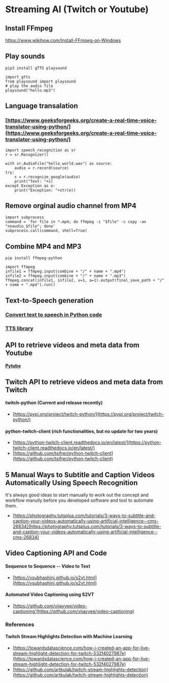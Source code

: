 # Streaming AI (Twitch or Youtube)

## Install FFmpeg
https://www.wikihow.com/Install-FFmpeg-on-Windows

## Play sounds
```
pip3 install gTTS playsound

import gtts
from playsound import playsound
# play the audio file
playsound("hello.mp3")
```

## Language transalation
### [https://www.geeksforgeeks.org/create-a-real-time-voice-translator-using-python/](https://www.geeksforgeeks.org/create-a-real-time-voice-translator-using-python/)
```
import speech_recognition as sr
r = sr.Recognizer()

with sr.AudioFile("hello_world.wav") as source:
    audio = r.record(source)
try:
    s = r.recognize_google(audio)
    print("Text: "+s)
except Exception as e:
    print("Exception: "+str(e))
```


## Remove orginal audio channel from MP4
```
import subprocess
command = 'for file in *.mp4; do ffmpeg -i "$file" -c copy -an "noaudio_$file"; done'
subprocess.call(command, shell=True)
```

## Combine MP4 and MP3
```
pip install ffmpeg-python

import ffmpeg
infile1 = ffmpeg.input(combine + "/" + name + ".mp4")
infile2 = ffmpeg.input(combine + "/" + name + ".mp3")
ffmpeg.concat(infile1, infile2, v=1, a=1).output(final_save_path + "/" + name + ".mp4").run()
```

## Text-to-Speech generation
### [Convert text to speech in Python code](https://www.thepythoncode.com/article/convert-text-to-speech-in-python)
### [TTS library](https://github.com/coqui-ai/TTS)

## API to retrieve videos and meta data from Youtube 
#### [Pytube](https://pytube.io/)


## Twitch API to retrieve videos and meta data from Twitch 
#### twitch-python (Current and release recently)
* [https://pypi.org/project/twitch-python/](https://pypi.org/project/twitch-python/)
#### python-twitch-client (rich functionalities, but no update for two years) 
* [https://python-twitch-client.readthedocs.io/en/latest/](https://python-twitch-client.readthedocs.io/en/latest/)
* [https://github.com/tsifrer/python-twitch-client](https://github.com/tsifrer/python-twitch-client)


## 5 Manual Ways to Subtitle and Caption Videos Automatically Using Speech Recognition
It's always good ideas to start manually to work out the concept and workflow manully before you developed software and tool to automate them. 
* [https://photography.tutsplus.com/tutorials/3-ways-to-subtitle-and-caption-your-videos-automatically-using-artificial-intelligence--cms-26834](https://photography.tutsplus.com/tutorials/3-ways-to-subtitle-and-caption-your-videos-automatically-using-artificial-intelligence--cms-26834)

## Video Captioning API and Code 
####  Sequence to Sequence -- Video to Text
* [https://vsubhashini.github.io/s2vt.html](https://vsubhashini.github.io/s2vt.html)
####  Automated Video Captioning using S2VT
* [https://github.com/vijayvee/video-captioning'(https://github.com/vijayvee/video-captioning)

### References
#### Twitch Stream Highlights Detection with Machine Learning
* [https://towardsdatascience.com/how-i-created-an-app-for-live-stream-highlight-detection-for-twitch-532f4027987e](https://towardsdatascience.com/how-i-created-an-app-for-live-stream-highlight-detection-for-twitch-532f4027987e)
* [https://github.com/artkulak/twitch-stream-highlights-detection](https://github.com/artkulak/twitch-stream-highlights-detection)
